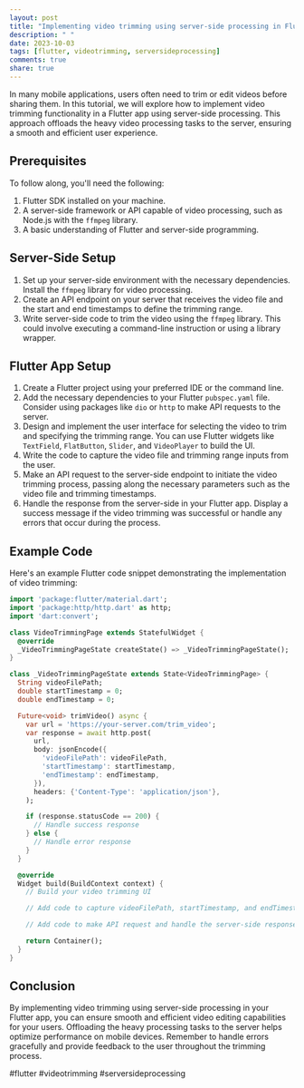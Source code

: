 ```yaml
---
layout: post
title: "Implementing video trimming using server-side processing in Flutter"
description: " "
date: 2023-10-03
tags: [flutter, videotrimming, serversideprocessing]
comments: true
share: true
---
```


In many mobile applications, users often need to trim or edit videos before sharing them. In this tutorial, we will explore how to implement video trimming functionality in a Flutter app using server-side processing. This approach offloads the heavy video processing tasks to the server, ensuring a smooth and efficient user experience.

## Prerequisites
To follow along, you'll need the following:

1. Flutter SDK installed on your machine.
2. A server-side framework or API capable of video processing, such as Node.js with the `ffmpeg` library.
3. A basic understanding of Flutter and server-side programming.

## Server-Side Setup
1. Set up your server-side environment with the necessary dependencies. Install the `ffmpeg` library for video processing.
2. Create an API endpoint on your server that receives the video file and the start and end timestamps to define the trimming range.
3. Write server-side code to trim the video using the `ffmpeg` library. This could involve executing a command-line instruction or using a library wrapper.

## Flutter App Setup
1. Create a Flutter project using your preferred IDE or the command line.
2. Add the necessary dependencies to your Flutter `pubspec.yaml` file. Consider using packages like `dio` or `http` to make API requests to the server.
3. Design and implement the user interface for selecting the video to trim and specifying the trimming range. You can use Flutter widgets like `TextField`, `FlatButton`, `Slider`, and `VideoPlayer` to build the UI.
4. Write the code to capture the video file and trimming range inputs from the user.
5. Make an API request to the server-side endpoint to initiate the video trimming process, passing along the necessary parameters such as the video file and trimming timestamps.
6. Handle the response from the server-side in your Flutter app. Display a success message if the video trimming was successful or handle any errors that occur during the process.

## Example Code

Here's an example Flutter code snippet demonstrating the implementation of video trimming:

```dart
import 'package:flutter/material.dart';
import 'package:http/http.dart' as http;
import 'dart:convert';

class VideoTrimmingPage extends StatefulWidget {
  @override
  _VideoTrimmingPageState createState() => _VideoTrimmingPageState();
}

class _VideoTrimmingPageState extends State<VideoTrimmingPage> {
  String videoFilePath;
  double startTimestamp = 0;
  double endTimestamp = 0;

  Future<void> trimVideo() async {
    var url = 'https://your-server.com/trim_video';
    var response = await http.post(
      url,
      body: jsonEncode({
        'videoFilePath': videoFilePath,
        'startTimestamp': startTimestamp,
        'endTimestamp': endTimestamp,
      }),
      headers: {'Content-Type': 'application/json'},
    );

    if (response.statusCode == 200) {
      // Handle success response
    } else {
      // Handle error response
    }
  }

  @override
  Widget build(BuildContext context) {
    // Build your video trimming UI

    // Add code to capture videoFilePath, startTimestamp, and endTimestamp

    // Add code to make API request and handle the server-side response

    return Container();
  }
}
```

## Conclusion
By implementing video trimming using server-side processing in your Flutter app, you can ensure smooth and efficient video editing capabilities for your users. Offloading the heavy processing tasks to the server helps optimize performance on mobile devices. Remember to handle errors gracefully and provide feedback to the user throughout the trimming process.

#flutter #videotrimming #serversideprocessing
